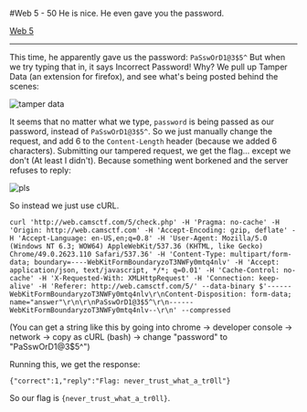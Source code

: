 #Web 5 - 50
	He is nice. He even gave you the password.

[Web 5](http://web.camsctf.com/5)

-------------

This time, he apparently gave us the password:
`PaSswOrD1@3$5^`
But when we try typing that in, it says Incorrect Password! Why?
We pull up Tamper Data (an extension for firefox), and see what's being posted behind the scenes:

![tamper data](http://i.imgur.com/XLOz795.png)

It seems that no matter what we type, `password` is being passed as our password, instead of `PaSswOrD1@3$5^`. So we just manually change the request, and add 6 to the `Content-Length` header (because we added 6 characters). Submitting our tampered request, we get the flag... except we don't (At least I didn't). Because something went borkened and the server refuses to reply:

![pls](http://i.imgur.com/MCi2xno.png)

So instead we just use cURL. 

	curl 'http://web.camsctf.com/5/check.php' -H 'Pragma: no-cache' -H 'Origin: http://web.camsctf.com' -H 'Accept-Encoding: gzip, deflate' -H 'Accept-Language: en-US,en;q=0.8' -H 'User-Agent: Mozilla/5.0 (Windows NT 6.3; WOW64) AppleWebKit/537.36 (KHTML, like Gecko) Chrome/49.0.2623.110 Safari/537.36' -H 'Content-Type: multipart/form-data; boundary=----WebKitFormBoundaryzoT3NWFy0mtq4nlv' -H 'Accept: application/json, text/javascript, */*; q=0.01' -H 'Cache-Control: no-cache' -H 'X-Requested-With: XMLHttpRequest' -H 'Connection: keep-alive' -H 'Referer: http://web.camsctf.com/5/' --data-binary $'------WebKitFormBoundaryzoT3NWFy0mtq4nlv\r\nContent-Disposition: form-data; name="answer"\r\n\r\nPaSswOrD1@3$5^\r\n------WebKitFormBoundaryzoT3NWFy0mtq4nlv--\r\n' --compressed

(You can get a string like this by going into chrome -> developer console -> network -> copy as cURL (bash) -> change "password" to "PaSswOrD1@3$5^")

Running this, we get the response:

`{"correct":1,"reply":"Flag: never_trust_what_a_tr0ll"}`

So our flag is `{never_trust_what_a_tr0ll}`.